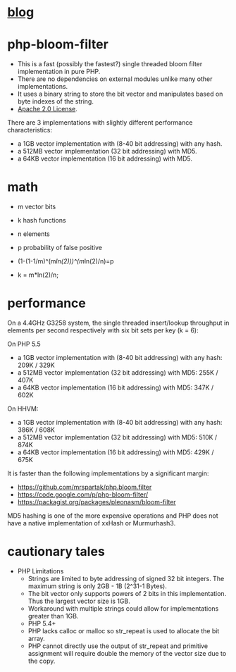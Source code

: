 [blog](http://www.xuetech.com/search/label/Bloom%20Filter)
======

php-bloom-filter
================
* This is a fast (possibly the fastest?) single threaded bloom filter implementation in pure PHP.
* There are no dependencies on external modules unlike many other implementations.
* It uses a binary string to store the bit vector and manipulates based on byte indexes of the string.
* [Apache 2.0 License](https://raw.github.com/dsx724/console-qrcode/master/LICENSE).

There are 3 implementations with slightly different performance characteristics:
* a 1GB vector implementation with (8-40 bit addressing) with any hash.
* a 512MB vector implementation (32 bit addressing) with MD5.
* a 64KB vector implementation (16 bit addressing) with MD5.

math
====
* m vector bits
* k hash functions
* n elements
* p probability of false positive

* (1-(1-1/m)^(m*ln(2)))^(m*ln(2)/n)=p
* k = m*ln(2)/n;

performance
===========
On a 4.4GHz G3258 system, the single threaded insert/lookup throughput in elements per second respectively with six bit sets per key (k = 6):

On PHP 5.5
* a 1GB vector implementation with (8-40 bit addressing) with any hash: 209K / 329K
* a 512MB vector implementation (32 bit addressing) with MD5: 255K / 407K
* a 64KB vector implementation (16 bit addressing) with MD5: 347K / 602K

On HHVM:
* a 1GB vector implementation with (8-40 bit addressing) with any hash: 386K / 608K
* a 512MB vector implementation (32 bit addressing) with MD5: 510K / 874K
* a 64KB vector implementation (16 bit addressing) with MD5: 429K / 675K

It is faster than the following implementations by a significant margin:

* https://github.com/mrspartak/php.bloom.filter
* https://code.google.com/p/php-bloom-filter/	
* https://packagist.org/packages/pleonasm/bloom-filter

MD5 hashing is one of the more expensive operations and PHP does not have a native implementation of xxHash or Murmurhash3.

cautionary tales
================
* PHP Limitations
	* Strings are limited to byte addressing of signed 32 bit integers.  The maximum string is only 2GB - 1B (2^31-1 Bytes).
	* The bit vector only supports powers of 2 bits in this implementation.  Thus the largest vector size is 1GB.
	* Workaround with multiple strings could allow for implementations greater than 1GB.
	* PHP 5.4+
	* PHP lacks calloc or malloc so str_repeat is used to allocate the bit array.
	* PHP cannot directly use the output of str_repeat and primitive assignment will require double the memory of the vector size due to the copy.
